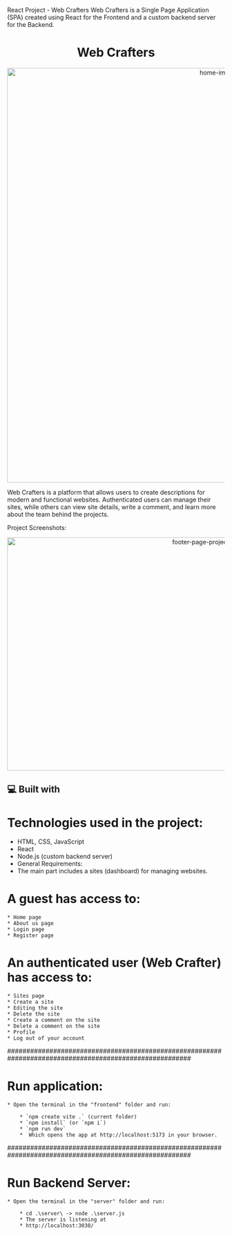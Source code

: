 React Project - Web Crafters
Web Crafters is a Single Page Application (SPA) created using React for the Frontend and a custom backend server for the Backend.

<h1 align="center" id="title">Web Crafters</h1>
<p align="center"><img src="path/to/your/home-page-screenshot.png" alt="home-image" width="960"></p>

<p id="description">Web Crafters is a platform that allows users to create descriptions for modern and functional websites. Authenticated users can manage their sites, while others can view site details, write a comment, and learn more about the team behind the projects.</p>

Project Screenshots:

<p align="center"><img src="path/to/your/footer-page-screenshot.png" alt="footer-page-project-screenshot" width="960" height="540/"></p>


<h2>💻 Built with</h2>

# Technologies used in the project:

*   HTML, CSS, JavaScript
*   React
*   Node.js (custom backend server)
*   General Requirements:
*   The main part includes a sites (dashboard) for managing websites.

# A guest has access to:

    * Home page
    * About us page
    * Login page
    * Register page

# An authenticated user (Web Crafter) has access to:

    * Sites page
    * Create a site
    * Editing the site
    * Delete the site
    * Create a comment on the site
    * Delete a comment on the site
    * Profile
    * Log out of your account

########################################################################################################

# Run application:
    * Open the terminal in the "frontend" folder and run:

        * `npm create vite .` (current folder)
        * `npm install` (or `npm i`)
        * `npm run dev`
        *  Which opens the app at http://localhost:5173 in your browser.

########################################################################################################

# Run Backend Server:
    * Open the terminal in the "server" folder and run:

        * cd .\server\ -> node .\server.js
        * The server is listening at 
        * http://localhost:3030/
